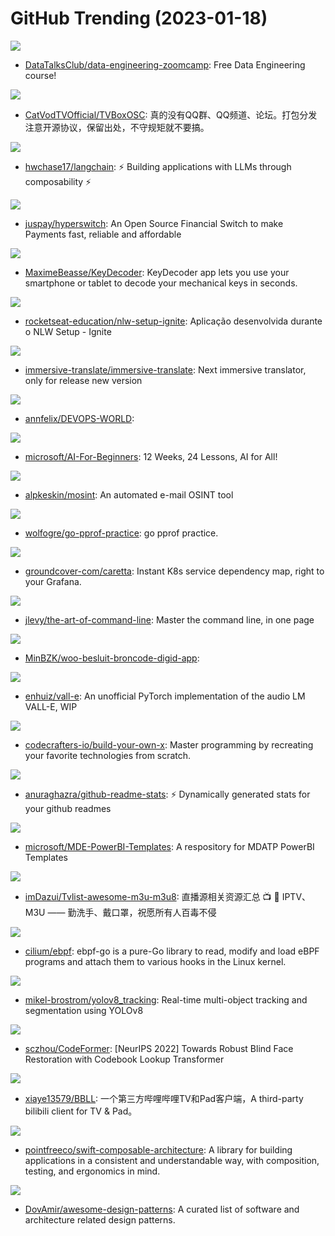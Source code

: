 # GitHub Trending (2023-01-18)

![](https://img.shields.io/badge/Jupyter%20Notebook-New%20721-green?style=flat-square&logo=appveyor)
- [DataTalksClub/data-engineering-zoomcamp](https://github.com/DataTalksClub/data-engineering-zoomcamp): Free Data Engineering course!

![](https://img.shields.io/badge/Java-New%2028-green?style=flat-square&logo=appveyor)
- [CatVodTVOfficial/TVBoxOSC](https://github.com/CatVodTVOfficial/TVBoxOSC): 真的没有QQ群、QQ频道、论坛。打包分发注意开源协议，保留出处，不守规矩就不要搞。

![](https://img.shields.io/badge/Python-New%20480-green?style=flat-square&logo=appveyor)
- [hwchase17/langchain](https://github.com/hwchase17/langchain): ⚡ Building applications with LLMs through composability ⚡

![](https://img.shields.io/badge/Rust-New%20205-green?style=flat-square&logo=appveyor)
- [juspay/hyperswitch](https://github.com/juspay/hyperswitch): An Open Source Financial Switch to make Payments fast, reliable and affordable

![](https://img.shields.io/badge/Dart-New%20262-green?style=flat-square&logo=appveyor)
- [MaximeBeasse/KeyDecoder](https://github.com/MaximeBeasse/KeyDecoder): KeyDecoder app lets you use your smartphone or tablet to decode your mechanical keys in seconds.

![](https://img.shields.io/badge/TypeScript-New%2034-green?style=flat-square&logo=appveyor)
- [rocketseat-education/nlw-setup-ignite](https://github.com/rocketseat-education/nlw-setup-ignite): Aplicação desenvolvida durante o NLW Setup - Ignite

![](https://img.shields.io/badge/Makefile-New%20119-green?style=flat-square&logo=appveyor)
- [immersive-translate/immersive-translate](https://github.com/immersive-translate/immersive-translate): Next immersive translator, only for release new version

![](https://img.shields.io/badge/none-New%20155-green?style=flat-square&logo=appveyor)
- [annfelix/DEVOPS-WORLD](https://github.com/annfelix/DEVOPS-WORLD): 

![](https://img.shields.io/badge/Jupyter%20Notebook-New%20424-green?style=flat-square&logo=appveyor)
- [microsoft/AI-For-Beginners](https://github.com/microsoft/AI-For-Beginners): 12 Weeks, 24 Lessons, AI for All!

![](https://img.shields.io/badge/Go-New%2037-green?style=flat-square&logo=appveyor)
- [alpkeskin/mosint](https://github.com/alpkeskin/mosint): An automated e-mail OSINT tool

![](https://img.shields.io/badge/Go-New%203-green?style=flat-square&logo=appveyor)
- [wolfogre/go-pprof-practice](https://github.com/wolfogre/go-pprof-practice): go pprof practice.

![](https://img.shields.io/badge/C-New%20228-green?style=flat-square&logo=appveyor)
- [groundcover-com/caretta](https://github.com/groundcover-com/caretta): Instant K8s service dependency map, right to your Grafana.

![](https://img.shields.io/badge/none-New%20402-green?style=flat-square&logo=appveyor)
- [jlevy/the-art-of-command-line](https://github.com/jlevy/the-art-of-command-line): Master the command line, in one page

![](https://img.shields.io/badge/C%23-New%20121-green?style=flat-square&logo=appveyor)
- [MinBZK/woo-besluit-broncode-digid-app](https://github.com/MinBZK/woo-besluit-broncode-digid-app): 

![](https://img.shields.io/badge/Python-New%2066-green?style=flat-square&logo=appveyor)
- [enhuiz/vall-e](https://github.com/enhuiz/vall-e): An unofficial PyTorch implementation of the audio LM VALL-E, WIP

![](https://img.shields.io/badge/none-New%20375-green?style=flat-square&logo=appveyor)
- [codecrafters-io/build-your-own-x](https://github.com/codecrafters-io/build-your-own-x): Master programming by recreating your favorite technologies from scratch.

![](https://img.shields.io/badge/JavaScript-New%20123-green?style=flat-square&logo=appveyor)
- [anuraghazra/github-readme-stats](https://github.com/anuraghazra/github-readme-stats): ⚡ Dynamically generated stats for your github readmes

![](https://img.shields.io/badge/PowerShell-New%2022-green?style=flat-square&logo=appveyor)
- [microsoft/MDE-PowerBI-Templates](https://github.com/microsoft/MDE-PowerBI-Templates): A respository for MDATP PowerBI Templates

![](https://img.shields.io/badge/none-New%2064-green?style=flat-square&logo=appveyor)
- [imDazui/Tvlist-awesome-m3u-m3u8](https://github.com/imDazui/Tvlist-awesome-m3u-m3u8): 直播源相关资源汇总 📺 💯 IPTV、M3U —— 勤洗手、戴口罩，祝愿所有人百毒不侵

![](https://img.shields.io/badge/Go-New%2014-green?style=flat-square&logo=appveyor)
- [cilium/ebpf](https://github.com/cilium/ebpf): ebpf-go is a pure-Go library to read, modify and load eBPF programs and attach them to various hooks in the Linux kernel.

![](https://img.shields.io/badge/Python-New%2024-green?style=flat-square&logo=appveyor)
- [mikel-brostrom/yolov8_tracking](https://github.com/mikel-brostrom/yolov8_tracking): Real-time multi-object tracking and segmentation using YOLOv8

![](https://img.shields.io/badge/Python-New%20175-green?style=flat-square&logo=appveyor)
- [sczhou/CodeFormer](https://github.com/sczhou/CodeFormer): [NeurIPS 2022] Towards Robust Blind Face Restoration with Codebook Lookup Transformer

![](https://img.shields.io/badge/none-New%20179-green?style=flat-square&logo=appveyor)
- [xiaye13579/BBLL](https://github.com/xiaye13579/BBLL): 一个第三方哔哩哔哩TV和Pad客户端，A third-party bilibili client for TV & Pad。

![](https://img.shields.io/badge/Swift-New%2032-green?style=flat-square&logo=appveyor)
- [pointfreeco/swift-composable-architecture](https://github.com/pointfreeco/swift-composable-architecture): A library for building applications in a consistent and understandable way, with composition, testing, and ergonomics in mind.

![](https://img.shields.io/badge/none-New%20157-green?style=flat-square&logo=appveyor)
- [DovAmir/awesome-design-patterns](https://github.com/DovAmir/awesome-design-patterns): A curated list of software and architecture related design patterns.

